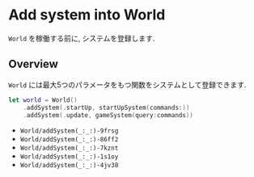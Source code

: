 #  Add system into World

``World`` を稼働する前に, システムを登録します.

## Overview

``World`` には最大5つのパラメータをもつ関数をシステムとして登録できます.

```swift
let world = World()
    .addSystem(.startUp, startUpSystem(commands:))
    .addSystem(.update, gameSystem(query:commands))
```

- ``World/addSystem(_:_:)-9frsg``
- ``World/addSystem(_:_:)-86ff2``
- ``World/addSystem(_:_:)-7kznt``
- ``World/addSystem(_:_:)-1s1oy``
- ``World/addSystem(_:_:)-4jv38``
